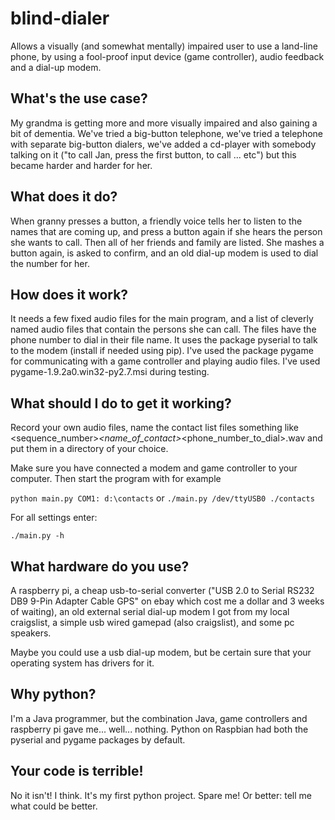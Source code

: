 # blind-dialer
Allows a visually (and somewhat mentally) impaired user to use a land-line phone, by using a fool-proof input device (game controller), audio feedback and a dial-up modem.

## What's the use case?
My grandma is getting more and more visually impaired and also gaining a bit of dementia. We've tried a big-button telephone, we've tried a telephone with separate big-button dialers, we've added a cd-player with somebody talking on it ("to call Jan, press the first button, to call ... etc") but this became harder and harder for her.

## What does it do?
When granny presses a button, a friendly voice tells her to listen to the names that are coming up, and press a button again if she hears the person she wants to call. Then all of her friends and family are listed. She mashes a button again, is asked to confirm, and an old dial-up modem is used to dial the number for her.

## How does it work?
It needs a few fixed audio files for the main program, and a list of cleverly named audio files that contain the persons she can call. The files have the phone number to dial in their file name.
It uses the package pyserial to talk to the modem (install if needed using pip). I've used the package pygame for communicating with a game controller and playing audio files. I've used pygame-1.9.2a0.win32-py2.7.msi during testing.

## What should I do to get it working?
Record your own audio files, name the contact list files something like <sequence_number>_<name_of_contact>_<phone_number_to_dial>.wav 
and put them in a directory of your choice.

Make sure you have connected a modem and game controller to your computer. Then start the program with for example

```python main.py COM1: d:\contacts```
or
```./main.py /dev/ttyUSB0 ./contacts```

For all settings enter:

```./main.py -h```

## What hardware do you use?
A raspberry pi, a cheap usb-to-serial converter ("USB 2.0 to Serial RS232 DB9 9-Pin Adapter Cable GPS" on ebay which cost me a dollar and 3 weeks of waiting), an old external serial dial-up modem I got from my local craigslist, a simple usb wired gamepad (also craigslist), and some pc speakers.

Maybe you could use a usb dial-up modem, but be certain sure that your operating system has drivers for it.

## Why python?
I'm a Java programmer, but the combination Java, game controllers and raspberry pi gave me... well... nothing. Python on Raspbian had both the pyserial and pygame packages by default.

## Your code is terrible!
No it isn't! I think. It's my first python project. Spare me! Or better: tell me what could be better.
